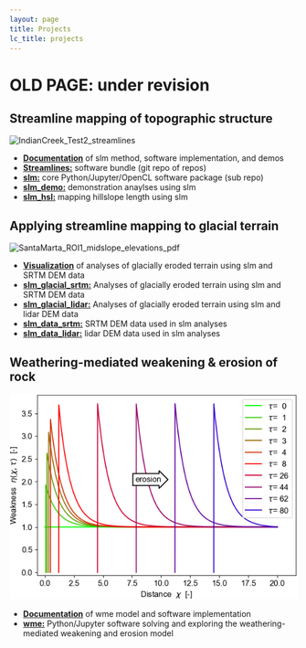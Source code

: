 ```yaml
---
layout: page
title: Projects
lc_title: projects
---
```


# OLD PAGE: under revision


## Streamline mapping of topographic structure

  ![IndianCreek_Test2_streamlines](https://raw.githubusercontent.com/cstarkjp/slm/master/sphinx/images/IndianCreek_Test2_streamlines.png)

  * [**Documentation**](/slm) of slm method, software implementation, and demos
  * [**Streamlines:**](https://github.com/cstarkjp/Streamlines) software bundle (git repo of repos)
  * [**slm:**](https://github.com/cstarkjp/slm) core Python/Jupyter/OpenCL software package (sub repo)
  * [**slm_demo:**](https://github.com/cstarkjp/slm_demo) demonstration anaylses using slm
  * [**slm_hsl:**](https://github.com/cstarkjp/slm_hsl) mapping hillslope length using slm
  
  
  
## Applying streamline mapping to glacial terrain

  ![SantaMarta_ROI1_midslope_elevations_pdf](
  https://raw.githubusercontent.com/cstarkjp/slm_glacial_srtm/master/SantaMarta/ROI1/Figures/SantaMarta_ROI1_midslope_elevations_pdf.png)

  * [**Visualization**](/slm_glacial_viz) of analyses of glacially eroded terrain using slm and SRTM DEM data
  * [**slm_glacial_srtm:**](https://github.com/cstarkjp/slm_glacial_srtm"><b>slm_glacial_srtm) Analyses of glacially eroded terrain using slm and SRTM DEM data
  * [**slm_glacial_lidar:**](https://github.com/cstarkjp/slm_glacial_lidar) Analyses of glacially eroded terrain using slm and lidar DEM data
  * [**slm_data_srtm:**](https://github.com/cstarkjp/slm_data_srtm) SRTM DEM data used in slm analyses
  * [**slm_data_lidar:**](https://github.com/cstarkjp/slm_data_lidar) lidar DEM data used in slm analyses

  
## Weathering-mediated weakening & erosion of rock

  ![highW_evolution](
  https://raw.githubusercontent.com/cstarkjp/wme/master/sphinx/images/highW_evolution.png)
  
  * [**Documentation**](/wme) of wme model and software implementation
  * [**wme:**](https://github.com/cstarkjp/wme) 
  Python/Jupyter software solving and exploring 
  the weathering-mediated weakening and erosion model
